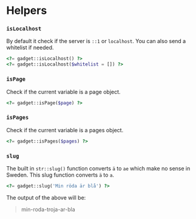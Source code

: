 # Helpers

### `isLocalhost`

By default it check if the server is `::1` or `localhost`. You can also send a whitelist if needed.

```php
<?= gadget::isLocalhost() ?>
<?= gadget::isLocalhost($whitelist = []) ?>
```

### `isPage`

Check if the current variable is a page object.

```php
<?= gadget::isPage($page) ?>
```

### `isPages`

Check if the current variable is a pages object.

```php
<?= gadget::isPages($pages) ?>
```

### `slug`

The built in `str::slug()` function converts `ä` to `ae` which make no sense in Sweden. This slug function converts `ä` to `a`.

```php
<?= gadget::slug('Min röda är blå') ?>
```

The output of the above will be:

>min-roda-troja-ar-bla